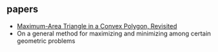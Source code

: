 ## papers 

- [Maximum-Area Triangle in a Convex Polygon, Revisited](https://arxiv.org/pdf/1705.11035.pdf)
- On a general method for maximizing and minimizing among certain geometric problems